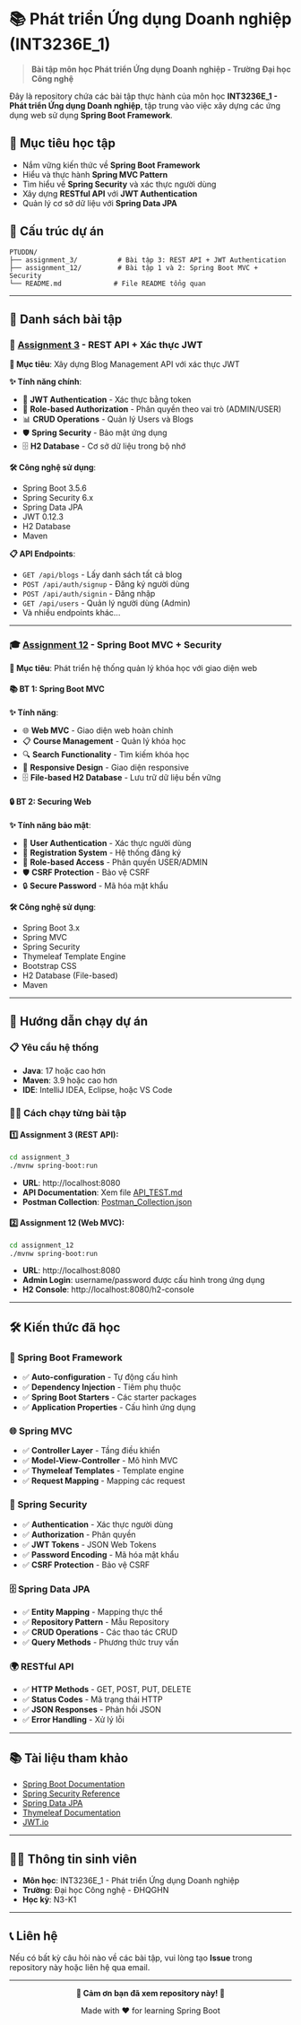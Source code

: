 # 📚 Phát triển Ứng dụng Doanh nghiệp (INT3236E_1)

> **Bài tập môn học Phát triển Ứng dụng Doanh nghiệp - Trường Đại học Công nghệ**

Đây là repository chứa các bài tập thực hành của môn học **INT3236E_1 - Phát triển Ứng dụng Doanh nghiệp**, tập trung vào việc xây dựng các ứng dụng web sử dụng **Spring Boot Framework**.

## 🎯 Mục tiêu học tập

- Nắm vững kiến thức về **Spring Boot Framework**
- Hiểu và thực hành **Spring MVC Pattern**
- Tìm hiểu về **Spring Security** và xác thực người dùng
- Xây dựng **RESTful API** với **JWT Authentication**
- Quản lý cơ sở dữ liệu với **Spring Data JPA**

## 📂 Cấu trúc dự án

```
PTUDDN/
├── assignment_3/          # Bài tập 3: REST API + JWT Authentication
├── assignment_12/         # Bài tập 1 và 2: Spring Boot MVC + Security
└── README.md             # File README tổng quan
```

---

## 🔢 Danh sách bài tập

### 📝 [Assignment 3](./assignment_3/) - REST API + Xác thực JWT

**🎯 Mục tiêu**: Xây dựng Blog Management API với xác thực JWT

**✨ Tính năng chính**:
- 🔐 **JWT Authentication** - Xác thực bằng token
- 👥 **Role-based Authorization** - Phân quyền theo vai trò (ADMIN/USER)
- 📊 **CRUD Operations** - Quản lý Users và Blogs
- 🛡️ **Spring Security** - Bảo mật ứng dụng
- 🗄️ **H2 Database** - Cơ sở dữ liệu trong bộ nhớ

**🛠️ Công nghệ sử dụng**:
- Spring Boot 3.5.6
- Spring Security 6.x
- Spring Data JPA
- JWT 0.12.3
- H2 Database
- Maven

**📋 API Endpoints**:
- `GET /api/blogs` - Lấy danh sách tất cả blog
- `POST /api/auth/signup` - Đăng ký người dùng
- `POST /api/auth/signin` - Đăng nhập
- `GET /api/users` - Quản lý người dùng (Admin)
- Và nhiều endpoints khác...

---

### 🎓 [Assignment 12](./assignment_12/) - Spring Boot MVC + Security

**🎯 Mục tiêu**: Phát triển hệ thống quản lý khóa học với giao diện web

#### 📚 **BT 1: Spring Boot MVC**
**✨ Tính năng**:
- 🌐 **Web MVC** - Giao diện web hoàn chỉnh
- 📋 **Course Management** - Quản lý khóa học
- 🔍 **Search Functionality** - Tìm kiếm khóa học
- 📱 **Responsive Design** - Giao diện responsive
- 🗄️ **File-based H2 Database** - Lưu trữ dữ liệu bền vững

#### 🔒 **BT 2: Securing Web**
**✨ Tính năng bảo mật**:
- 🔐 **User Authentication** - Xác thực người dùng
- 📝 **Registration System** - Hệ thống đăng ký
- 👤 **Role-based Access** - Phân quyền USER/ADMIN
- 🛡️ **CSRF Protection** - Bảo vệ CSRF
- 🔒 **Secure Password** - Mã hóa mật khẩu

**🛠️ Công nghệ sử dụng**:
- Spring Boot 3.x
- Spring MVC
- Spring Security
- Thymeleaf Template Engine
- Bootstrap CSS
- H2 Database (File-based)
- Maven

---

## 🚀 Hướng dẫn chạy dự án

### 📋 Yêu cầu hệ thống
- **Java**: 17 hoặc cao hơn
- **Maven**: 3.9 hoặc cao hơn
- **IDE**: IntelliJ IDEA, Eclipse, hoặc VS Code

### 🏃‍♂️ Cách chạy từng bài tập

#### 1️⃣ Assignment 3 (REST API):
```bash
cd assignment_3
./mvnw spring-boot:run
```
- **URL**: http://localhost:8080
- **API Documentation**: Xem file [API_TEST.md](./assignment_3/API_TEST.md)
- **Postman Collection**: [Postman_Collection.json](./assignment_3/Postman_Collection.json)

#### 2️⃣ Assignment 12 (Web MVC):
```bash
cd assignment_12
./mvnw spring-boot:run
```
- **URL**: http://localhost:8080
- **Admin Login**: username/password được cấu hình trong ứng dụng
- **H2 Console**: http://localhost:8080/h2-console

---

## 🛠️ Kiến thức đã học

### 🌱 Spring Boot Framework
- ✅ **Auto-configuration** - Tự động cấu hình
- ✅ **Dependency Injection** - Tiêm phụ thuộc
- ✅ **Spring Boot Starters** - Các starter packages
- ✅ **Application Properties** - Cấu hình ứng dụng

### 🌐 Spring MVC
- ✅ **Controller Layer** - Tầng điều khiển
- ✅ **Model-View-Controller** - Mô hình MVC
- ✅ **Thymeleaf Templates** - Template engine
- ✅ **Request Mapping** - Mapping các request

### 🔐 Spring Security
- ✅ **Authentication** - Xác thực người dùng
- ✅ **Authorization** - Phân quyền
- ✅ **JWT Tokens** - JSON Web Tokens
- ✅ **Password Encoding** - Mã hóa mật khẩu
- ✅ **CSRF Protection** - Bảo vệ CSRF

### 🗄️ Spring Data JPA
- ✅ **Entity Mapping** - Mapping thực thể
- ✅ **Repository Pattern** - Mẫu Repository
- ✅ **CRUD Operations** - Các thao tác CRUD
- ✅ **Query Methods** - Phương thức truy vấn

### 🌍 RESTful API
- ✅ **HTTP Methods** - GET, POST, PUT, DELETE
- ✅ **Status Codes** - Mã trạng thái HTTP
- ✅ **JSON Responses** - Phản hồi JSON
- ✅ **Error Handling** - Xử lý lỗi

---

## 📚 Tài liệu tham khảo

- [Spring Boot Documentation](https://spring.io/projects/spring-boot)
- [Spring Security Reference](https://spring.io/projects/spring-security)
- [Spring Data JPA](https://spring.io/projects/spring-data-jpa)
- [Thymeleaf Documentation](https://www.thymeleaf.org/)
- [JWT.io](https://jwt.io/)

---

## 👨‍💻 Thông tin sinh viên

- **Môn học**: INT3236E_1 - Phát triển Ứng dụng Doanh nghiệp
- **Trường**: Đại học Công nghệ - ĐHQGHN
- **Học kỳ**: N3-K1

---

## 📞 Liên hệ

Nếu có bất kỳ câu hỏi nào về các bài tập, vui lòng tạo **Issue** trong repository này hoặc liên hệ qua email.

---

<div align="center">

**🌟 Cảm ơn bạn đã xem repository này! 🌟**

Made with ❤️ for learning Spring Boot

</div>